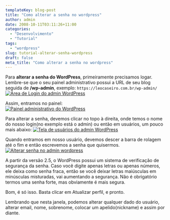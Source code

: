 ```yaml
---
templateKey: blog-post
title: "Como alterar a senha no wordpress"
author: admin
date: 2008-10-11T03:11:26+11:00
categories:
  - "Desenvolvimento"
  - "Tutorial"
tags:
  - "wordpress"
slug: tutorial-alterar-senha-wordpress
draft: false
meta_title: "Como alterar a senha no wordpress"
---
```


Para **alterar a senha do WordPress**, primeiramente precisamos logar. Lembre-se que o seu painel administrativo possui a URL de seu blog seguida de **/wp-admin**, exemplo: `https://leocaseiro.com.br/wp-admin/`
[![Área de Login do admin WordPress](/img/tutorial-alterar-senha-wordpress/tutorial-wordpress-area-login-300x216.jpg "Área de Login do admin WordPress")](/img/tutorial-alterar-senha-wordpress/tutorial-wordpress-area-login1.jpg "Área de Login do admin WordPress")

Assim, entramos no painel:\
[![Painel administrativo do WordPress](/img/tutorial-alterar-senha-wordpress/tutorial-wordpress-painel-admin-300x195.jpg "Painel administrativo do WordPress")](/img/tutorial-alterar-senha-wordpress/tutorial-wordpress-painel-admin1.jpg "Painel administrativo do WordPress")

Para alterar a senha, devemos clicar no topo à direita, onde temos o nome do nosso login(no exemplo está o admin) ou então em usuários, um pouco mais abaixo:
[![Tela de usuários do admin WordPress](/img/tutorial-alterar-senha-wordpress/tutorial-wordpress-admin-usuarios-300x185.jpg "Tela de usuários do admin WordPress")](/img/tutorial-alterar-senha-wordpress/tutorial-wordpress-admin-usuarios1.jpg "Tela de usuários do admin WordPress")

Quando entramos em nosso usuário, devemos descer a barra de rolagem até o fim e então escrevemos a senha que quisermos.
[![Alterar senha no admin wordpress](/img/tutorial-alterar-senha-wordpress/tutorial-wordpress-admin-alterar-senha-300x87.jpg "Alterar senha no admin wordpress")](/img/tutorial-alterar-senha-wordpress/tutorial-wordpress-admin-alterar-senha1.jpg "Alterar senha no admin wordpress")

A partir da versão 2.5, o WordPress possui um sistema de verificação de segurança da senha. Caso você digite apenas letras ou apenas números, ele deixa como senha fraca, então se você deixar letras maiúsculas em minúsculas misturadas, vai aumentando a segurança.
Não é obrigatório termos uma senha forte, mas obviamente é mais segura.

Bom, é só isso. Basta clicar em Atualizar perfil, e pronto.

Lembrando que nesta janela, podemos alterar qualquer dado do usuário, alterar email, nome, sobrenome, colocar um apelido(nickname) e assim por diante.
